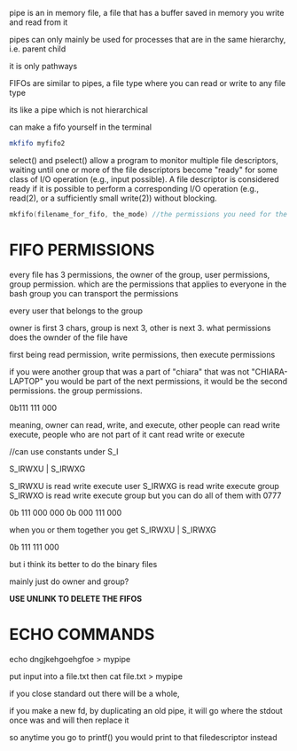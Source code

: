 pipe is an in memory file, a file that has a buffer saved in memory you write and read from it

pipes can only mainly be used for processes that are in the same hierarchy, i.e. parent child

it is only pathways

FIFOs are similar to pipes, a file type where you can read or write to any file type

its like a pipe which is not hierarchical

can make a fifo yourself in the terminal
```bash
mkfifo myfifo2
```

select() and pselect() allow a program to monitor multiple file descriptors, waiting until one or more of the file descriptors become "ready" for some class of I/O operation (e.g., input possible).  A file descriptor is considered ready if it is possible to perform a corresponding I/O operation (e.g., read(2), or a sufficiently small write(2)) without blocking.
```c
mkfifo(filename_for_fifo, the_mode) //the permissions you need for the file
```

# FIFO PERMISSIONS

every file has 3 permissions, the owner of the group, user permissions,  group permission. which are the permissions that applies to everyone in the bash group you can transport the permissions

every user that belongs to the group

owner is first 3 chars, group is next 3, other is next 3. what permissions does the ownder of the file have

first being read permission, write permissions, then execute permissions

if you were another group that was a part of "chiara" that was not "CHIARA-LAPTOP" you would be part of the next permissions, it would be the second permissions. the group permissions. 

0b111 111 000

meaning, owner can read, write, and execute, other people can read write execute, people who are not part of it cant read write or execute

//can use constants under
S_I

S_IRWXU | S_IRWXG

S_IRWXU is read write execute user
S_IRWXG is read write execute group
S_IRWXO is read write execute group but you can do all of them with 0777

0b 111 000 000
0b 000 111 000

when you or them together you get
S_IRWXU | S_IRWXG

0b 111 111 000

but i think its better to do the binary files

mainly just do owner and group? 


**USE UNLINK TO DELETE THE FIFOS**

# ECHO COMMANDS

echo dngjkehgoehgfoe > mypipe 

put input into a file.txt
then cat file.txt > mypipe

if you close standard out there will be a whole, 

if you make a new fd, by duplicating an old pipe, it will go where the stdout once was and will then replace it

so anytime you go to printf() you would print to that filedescriptor instead